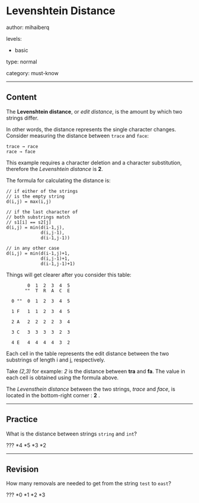 # Levenshtein Distance
author: mihaiberq

levels:

  - basic

type: normal

category: must-know

---
## Content

The **Levenshtein distance**, or *edit distance*, is the amount by which two strings differ.

In other words, the distance represents the single character changes. Consider measuring the distance between `trace` and `face`:
```
trace → race
race → face 
```
This example requires a character deletion and a character substitution, therefore the *Levenshtein distance* is **2**.

The formula for calculating the distance is:
```
// if either of the strings
// is the empty string
d(i,j) = max(i,j)

// if the last character of
// both substrings match
// s1[i] == s2[j]
d(i,j) = min(d(i-1,j),
             d(i,j-1),
             d(i-1,j-1))

// in any other case
d(i,j) = min(d(i-1,j)+1,
             d(i,j-1)+1,
             d(i-1,j-1)+1)
```

Things will get clearer after you consider this table:
```
        0  1  2  3  4  5
       ""  T  R  A  C  E

  0 ""  0  1  2  3  4  5

  1 F   1  1  2  3  4  5

  2 A   2  2  2  2  3  4

  3 C   3  3  3  3  2  3

  4 E   4  4  4  4  3  2
```
Each cell in the table represents the edit distance between the two substrings of length i and j, respectively. 

Take *(2,3)* for example: *2* is the distance between **tra** and **fa**. The value in each cell is obtained using the formula above. 

The *Levensthein distance* between the two strings, *trace* and *face*, is located in the bottom-right corner : **2** .



---
## Practice

What is the distance between strings `string` and `int`?

???
*4
*5
*3
*2

---
## Revision

How many removals are needed to get from the string `test` to `east`?

???
*0
*1
*2
*3